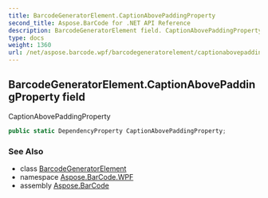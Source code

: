 ```yaml
---
title: BarcodeGeneratorElement.CaptionAbovePaddingProperty
second_title: Aspose.BarCode for .NET API Reference
description: BarcodeGeneratorElement field. CaptionAbovePaddingProperty
type: docs
weight: 1360
url: /net/aspose.barcode.wpf/barcodegeneratorelement/captionabovepaddingproperty/
---
```

## BarcodeGeneratorElement.CaptionAbovePaddingProperty field

CaptionAbovePaddingProperty

```csharp
public static DependencyProperty CaptionAbovePaddingProperty;
```

### See Also

* class [BarcodeGeneratorElement](../)
* namespace [Aspose.BarCode.WPF](../../barcodegeneratorelement/)
* assembly [Aspose.BarCode](../../../)


